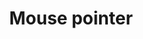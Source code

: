 ---
title: Mouse pointer
tags: ["mouse", "pointer", "cursor", "click", "interaction", "navigation", "control"]
icon: mouse-pointer
svg: '<svg xmlns="http://www.w3.org/2000/svg" width="24" height="24" fill="none" viewBox="0 0 24 24" stroke-width="1.5" stroke-linecap="round" stroke-linejoin="round" stroke="currentColor"><path d="m12.866 12.866 5.628-2.412c.942-.404.886-1.758-.086-2.082L5.469 4.059c-.871-.29-1.7.539-1.41 1.41l4.313 12.939c.324.972 1.678 1.028 2.082.086zm0 0L20 20"/></svg>'
---